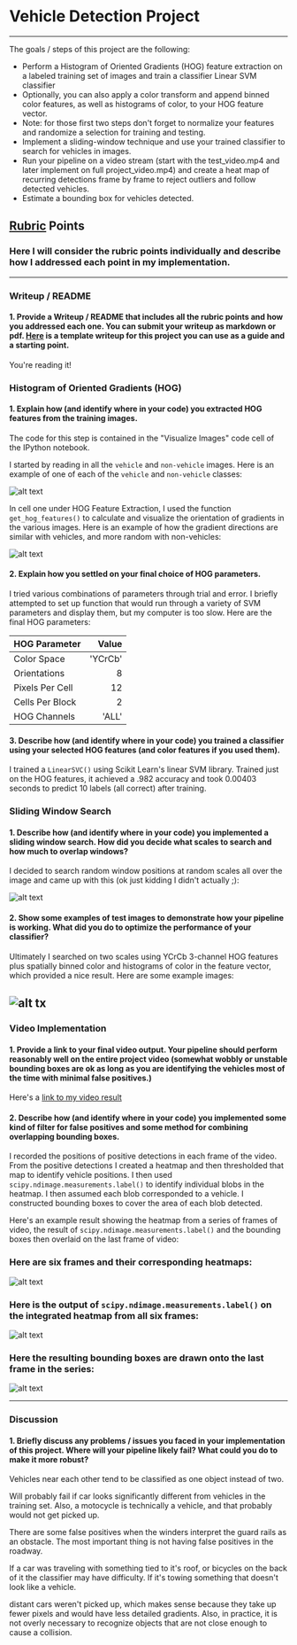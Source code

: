 # Vehicle Detection Project


---



The goals / steps of this project are the following:

* Perform a Histogram of Oriented Gradients (HOG) feature extraction on a labeled training set of images and train a classifier Linear SVM classifier
* Optionally, you can also apply a color transform and append binned color features, as well as histograms of color, to your HOG feature vector.
* Note: for those first two steps don't forget to normalize your features and randomize a selection for training and testing.
* Implement a sliding-window technique and use your trained classifier to search for vehicles in images.
* Run your pipeline on a video stream (start with the test_video.mp4 and later implement on full project_video.mp4) and create a heat map of recurring detections frame by frame to reject outliers and follow detected vehicles.
* Estimate a bounding box for vehicles detected.

[//]: # (Image References)
[image1]: ./examples/car_not_car.png
[image2]: ./examples/HOG_example.jpg
[image3]: ./examples/sliding_windows.jpg
[image4]: ./examples/sliding_window.jpg
[image5]: ./examples/bboxes_and_heat.png
[image6]: ./examples/labels_map.png
[image7]: ./examples/output_bboxes.png
[video1]: ./project_video.mp4

## [Rubric](https://review.udacity.com/#!/rubrics/513/view) Points
### Here I will consider the rubric points individually and describe how I addressed each point in my implementation.  

---
### Writeup / README

#### 1. Provide a Writeup / README that includes all the rubric points and how you addressed each one.  You can submit your writeup as markdown or pdf.  [Here](https://github.com/udacity/CarND-Vehicle-Detection/blob/master/writeup_template.md) is a template writeup for this project you can use as a guide and a starting point.  

You're reading it!

### Histogram of Oriented Gradients (HOG)

#### 1. Explain how (and identify where in your code) you extracted HOG features from the training images.

The code for this step is contained in the "Visualize Images" code cell of the IPython notebook.  

I started by reading in all the `vehicle` and `non-vehicle` images.  Here is an example of one of each of the `vehicle` and `non-vehicle` classes:

![alt text][image1]

In cell one under HOG Feature Extraction, I used the function `get_hog_features()` to calculate and visualize the orientation of gradients in the various images.  Here is an example of how the gradient directions are similar with vehicles, and more random with non-vehicles:


![alt text][image2]

#### 2. Explain how you settled on your final choice of HOG parameters.

I tried various combinations of parameters through trial and error.  I briefly attempted to set up function that would run through a variety of SVM parameters and display them, but my computer is too slow.  Here are the final HOG parameters:

| HOG Parameter   |  Value       |  
| -------------   |-------------:|
| Color Space     | 'YCrCb' |
| Orientations    | 8     |   
| Pixels Per Cell | 12      |    
| Cells Per Block | 2 |
| HOG Channels    | 'ALL' |

#### 3. Describe how (and identify where in your code) you trained a classifier using your selected HOG features (and color features if you used them).

I trained a `LinearSVC()` using Scikit Learn's linear SVM library.  Trained just on the HOG features, it achieved a .982 accuracy and took 0.00403 seconds to predict 10 labels (all correct) after training.

### Sliding Window Search

#### 1. Describe how (and identify where in your code) you implemented a sliding window search.  How did you decide what scales to search and how much to overlap windows?

I decided to search random window positions at random scales all over the image and came up with this (ok just kidding I didn't actually ;):

![alt text][image3]

#### 2. Show some examples of test images to demonstrate how your pipeline is working.  What did you do to optimize the performance of your classifier?

Ultimately I searched on two scales using YCrCb 3-channel HOG features plus spatially binned color and histograms of color in the feature vector, which provided a nice result.  Here are some example images:

![alt tx][image4]
---

### Video Implementation

#### 1. Provide a link to your final video output.  Your pipeline should perform reasonably well on the entire project video (somewhat wobbly or unstable bounding boxes are ok as long as you are identifying the vehicles most of the time with minimal false positives.)
Here's a [link to my video result](./project_video.mp4)


#### 2. Describe how (and identify where in your code) you implemented some kind of filter for false positives and some method for combining overlapping bounding boxes.

I recorded the positions of positive detections in each frame of the video.  From the positive detections I created a heatmap and then thresholded that map to identify vehicle positions.  I then used `scipy.ndimage.measurements.label()` to identify individual blobs in the heatmap.  I then assumed each blob corresponded to a vehicle.  I constructed bounding boxes to cover the area of each blob detected.  

Here's an example result showing the heatmap from a series of frames of video, the result of `scipy.ndimage.measurements.label()` and the bounding boxes then overlaid on the last frame of video:

### Here are six frames and their corresponding heatmaps:

![alt text][image5]

### Here is the output of `scipy.ndimage.measurements.label()` on the integrated heatmap from all six frames:
![alt text][image6]

### Here the resulting bounding boxes are drawn onto the last frame in the series:
![alt text][image7]



---

### Discussion

#### 1. Briefly discuss any problems / issues you faced in your implementation of this project.  Where will your pipeline likely fail?  What could you do to make it more robust?

Vehicles near each other tend to be classified as one object instead of two.  

Will probably fail if car looks significantly different from vehicles in the training set.  Also, a motocycle is technically a vehicle, and that probably would not get picked up.  

There are some false positives when the winders interpret the guard rails as an obstacle.  The most important thing is not having false positives in the roadway.

If a car was traveling with something tied to it's roof, or bicycles on the back of it the classifier may have difficulty.  If it's towing something that doesn't look like a vehicle.

distant cars weren't picked up, which makes sense because they take up fewer pixels and would have less detailed gradients.  Also, in practice, it is not overly necessary to recognize objects that are not close enough to cause a collision.
